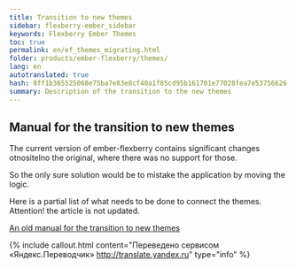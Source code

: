 ```yaml
---
title: Transition to new themes
sidebar: flexberry-ember_sidebar
keywords: Flexberry Ember Themes
toc: true
permalink: en/ef_themes_migrating.html
folder: products/ember-flexberry/themes/
lang: en
autotranslated: true
hash: 8ff1b365525068e75ba7e83e8cf40a1f85cd95b161701e77028fea7e53756626
summary: Description of the transition to the new themes
---
```


## Manual for the transition to new themes

The current version of ember-flexberry contains significant changes otnositelno the original, where there was no support for those.

So the only sure solution would be to mistake the application by moving the logic.

Here is a partial list of what needs to be done to connect the themes. Attention! the article is not updated.

[An old manual for the transition to new themes](ef_themes_migrating_old.html)



{% include callout.html content="Переведено сервисом «Яндекс.Переводчик» <http://translate.yandex.ru>" type="info" %}
